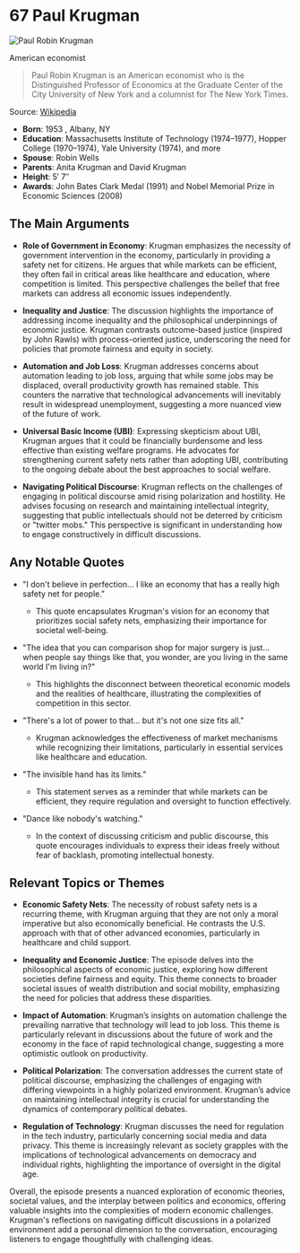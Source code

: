 # 67 Paul Krugman


![Paul Robin Krugman](https://encrypted-tbn0.gstatic.com/licensed-image?q=tbn:ANd9GcR4Vgogz-5PkDnuh3BzxHK74FKsU_3Nfl4PkPT0iJ6CIIR9AnAGmqZM3QZnOl196xVB8YHP&s=19)

American economist

> Paul Robin Krugman is an American economist who is the Distinguished Professor of Economics at the Graduate Center of the City University of New York and a columnist for The New York Times.

Source: [Wikipedia](https://en.wikipedia.org/wiki/Paul_Krugman)

- **Born**: 1953 , Albany, NY
- **Education**: Massachusetts Institute of Technology (1974–1977), Hopper College (1970–1974), Yale University (1974), and more
- **Spouse**: Robin Wells
- **Parents**: Anita Krugman and David Krugman
- **Height**: 5′ 7″
- **Awards**: John Bates Clark Medal (1991) and Nobel Memorial Prize in Economic Sciences (2008)


## The Main Arguments

- **Role of Government in Economy**: Krugman emphasizes the necessity of government intervention in the economy, particularly in providing a safety net for citizens. He argues that while markets can be efficient, they often fail in critical areas like healthcare and education, where competition is limited. This perspective challenges the belief that free markets can address all economic issues independently.

- **Inequality and Justice**: The discussion highlights the importance of addressing income inequality and the philosophical underpinnings of economic justice. Krugman contrasts outcome-based justice (inspired by John Rawls) with process-oriented justice, underscoring the need for policies that promote fairness and equity in society.

- **Automation and Job Loss**: Krugman addresses concerns about automation leading to job loss, arguing that while some jobs may be displaced, overall productivity growth has remained stable. This counters the narrative that technological advancements will inevitably result in widespread unemployment, suggesting a more nuanced view of the future of work.

- **Universal Basic Income (UBI)**: Expressing skepticism about UBI, Krugman argues that it could be financially burdensome and less effective than existing welfare programs. He advocates for strengthening current safety nets rather than adopting UBI, contributing to the ongoing debate about the best approaches to social welfare.

- **Navigating Political Discourse**: Krugman reflects on the challenges of engaging in political discourse amid rising polarization and hostility. He advises focusing on research and maintaining intellectual integrity, suggesting that public intellectuals should not be deterred by criticism or "twitter mobs." This perspective is significant in understanding how to engage constructively in difficult discussions.

## Any Notable Quotes

- "I don't believe in perfection... I like an economy that has a really high safety net for people."
  - This quote encapsulates Krugman's vision for an economy that prioritizes social safety nets, emphasizing their importance for societal well-being.

- "The idea that you can comparison shop for major surgery is just... when people say things like that, you wonder, are you living in the same world I'm living in?"
  - This highlights the disconnect between theoretical economic models and the realities of healthcare, illustrating the complexities of competition in this sector.

- "There's a lot of power to that... but it's not one size fits all."
  - Krugman acknowledges the effectiveness of market mechanisms while recognizing their limitations, particularly in essential services like healthcare and education.

- "The invisible hand has its limits."
  - This statement serves as a reminder that while markets can be efficient, they require regulation and oversight to function effectively.

- "Dance like nobody's watching."
  - In the context of discussing criticism and public discourse, this quote encourages individuals to express their ideas freely without fear of backlash, promoting intellectual honesty.

## Relevant Topics or Themes

- **Economic Safety Nets**: The necessity of robust safety nets is a recurring theme, with Krugman arguing that they are not only a moral imperative but also economically beneficial. He contrasts the U.S. approach with that of other advanced economies, particularly in healthcare and child support.

- **Inequality and Economic Justice**: The episode delves into the philosophical aspects of economic justice, exploring how different societies define fairness and equity. This theme connects to broader societal issues of wealth distribution and social mobility, emphasizing the need for policies that address these disparities.

- **Impact of Automation**: Krugman’s insights on automation challenge the prevailing narrative that technology will lead to job loss. This theme is particularly relevant in discussions about the future of work and the economy in the face of rapid technological change, suggesting a more optimistic outlook on productivity.

- **Political Polarization**: The conversation addresses the current state of political discourse, emphasizing the challenges of engaging with differing viewpoints in a highly polarized environment. Krugman’s advice on maintaining intellectual integrity is crucial for understanding the dynamics of contemporary political debates.

- **Regulation of Technology**: Krugman discusses the need for regulation in the tech industry, particularly concerning social media and data privacy. This theme is increasingly relevant as society grapples with the implications of technological advancements on democracy and individual rights, highlighting the importance of oversight in the digital age.

Overall, the episode presents a nuanced exploration of economic theories, societal values, and the interplay between politics and economics, offering valuable insights into the complexities of modern economic challenges. Krugman's reflections on navigating difficult discussions in a polarized environment add a personal dimension to the conversation, encouraging listeners to engage thoughtfully with challenging ideas.